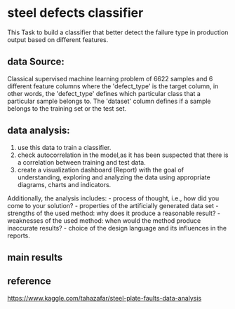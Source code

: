 # steel defects classifier
This Task to build a classifier that better detect the failure type in production output based on different features. 

## data Source: 
Classical supervised machine learning problem of 6622 samples and 6 different feature columns where the 'defect_type' is  the target column, in other words, the 'defect_type' defines which particular class that a particular sample belongs to. The 'dataset' column defines if  a sample belongs to the training set or the test set.

## data analysis: 
1. use this data to train a classifier. 
2. check autocorrelation in the model,as it has been suspected that there is a correlation between training and test data. 
3. create a visualization dashboard (Report) with the goal of understanding, exploring and analyzing the data using appropriate diagrams, charts and indicators.


Additionally, the analysis includes:
    - process of thought, i.e., how did you come to your solution?
    - properties of the artificially generated data set
    - strengths of the used method: why does it produce a reasonable result?
    - weaknesses of the used method: when would the method produce inaccurate results?
    - choice of the design language and its influences in the reports.
    
   
## main results

## reference
https://www.kaggle.com/tahazafar/steel-plate-faults-data-analysis
